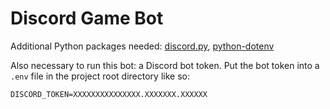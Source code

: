 # Discord Game Bot

Additional Python packages needed: [discord.py](https://pypi.org/project/discord.py/), [python-dotenv](https://pypi.org/project/python-dotenv/)

Also necessary to run this bot: a Discord bot token. Put the bot token into a `.env` file in the project root directory like so:

```shell
DISCORD_TOKEN=XXXXXXXXXXXXXXX.XXXXXXX.XXXXXX
```
